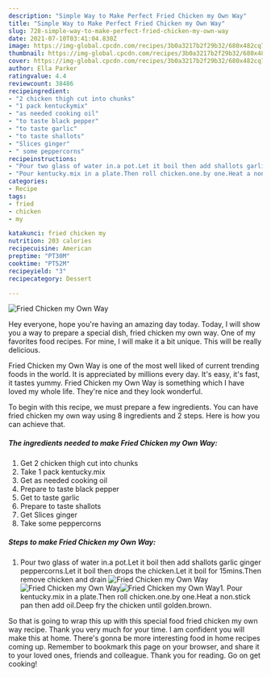 ```yaml
---
description: "Simple Way to Make Perfect Fried Chicken my Own Way"
title: "Simple Way to Make Perfect Fried Chicken my Own Way"
slug: 728-simple-way-to-make-perfect-fried-chicken-my-own-way
date: 2021-07-10T03:41:04.830Z
image: https://img-global.cpcdn.com/recipes/3b0a3217b2f29b32/680x482cq70/fried-chicken-my-own-way-recipe-main-photo.jpg
thumbnail: https://img-global.cpcdn.com/recipes/3b0a3217b2f29b32/680x482cq70/fried-chicken-my-own-way-recipe-main-photo.jpg
cover: https://img-global.cpcdn.com/recipes/3b0a3217b2f29b32/680x482cq70/fried-chicken-my-own-way-recipe-main-photo.jpg
author: Ella Parker
ratingvalue: 4.4
reviewcount: 38486
recipeingredient:
- "2 chicken thigh cut into chunks"
- "1 pack kentuckymix"
- "as needed cooking oil"
- "to taste black pepper"
- "to taste garlic"
- "to taste shallots"
- "Slices ginger"
- " some peppercorns"
recipeinstructions:
- "Pour two glass of water in.a pot.Let it boil then add shallots garlic ginger peppercorns.Let it boil then drops the chicken.Let it boil for 15mins.Then remove chicken and drain"
- "Pour kentucky.mix in a plate.Then roll chicken.one.by one.Heat a non.stick pan then add oil.Deep fry the chicken until golden.brown."
categories:
- Recipe
tags:
- fried
- chicken
- my

katakunci: fried chicken my 
nutrition: 203 calories
recipecuisine: American
preptime: "PT30M"
cooktime: "PT52M"
recipeyield: "3"
recipecategory: Dessert

---
```



![Fried Chicken my Own Way](https://img-global.cpcdn.com/recipes/3b0a3217b2f29b32/680x482cq70/fried-chicken-my-own-way-recipe-main-photo.jpg)

Hey everyone, hope you're having an amazing day today. Today, I will show you a way to prepare a special dish, fried chicken my own way. One of my favorites food recipes. For mine, I will make it a bit unique. This will be really delicious.

Fried Chicken my Own Way is one of the most well liked of current trending foods in the world. It is appreciated by millions every day. It's easy, it's fast, it tastes yummy. Fried Chicken my Own Way is something which I have loved my whole life. They're nice and they look wonderful.




To begin with this recipe, we must prepare a few ingredients. You can have fried chicken my own way using 8 ingredients and 2 steps. Here is how you can achieve that.

<!--inarticleads1-->

##### The ingredients needed to make Fried Chicken my Own Way:

1. Get 2 chicken thigh cut into chunks
1. Take 1 pack kentucky.mix
1. Get as needed cooking oil
1. Prepare to taste black pepper
1. Get to taste garlic
1. Prepare to taste shallots
1. Get Slices ginger
1. Take  some peppercorns




<!--inarticleads2-->

##### Steps to make Fried Chicken my Own Way:

1. Pour two glass of water in.a pot.Let it boil then add shallots garlic ginger peppercorns.Let it boil then drops the chicken.Let it boil for 15mins.Then remove chicken and drain
<img src="https://img-global.cpcdn.com/steps/63b936eafa5021ad/160x128cq70/fried-chicken-my-own-way-recipe-step-1-photo.jpg" alt="Fried Chicken my Own Way"><img src="https://img-global.cpcdn.com/steps/897ea6a1836f4371/160x128cq70/fried-chicken-my-own-way-recipe-step-1-photo.jpg" alt="Fried Chicken my Own Way"><img src="https://img-global.cpcdn.com/steps/9be5525b504996bb/160x128cq70/fried-chicken-my-own-way-recipe-step-1-photo.jpg" alt="Fried Chicken my Own Way">1. Pour kentucky.mix in a plate.Then roll chicken.one.by one.Heat a non.stick pan then add oil.Deep fry the chicken until golden.brown.




So that is going to wrap this up with this special food fried chicken my own way recipe. Thank you very much for your time. I am confident you will make this at home. There's gonna be more interesting food in home recipes coming up. Remember to bookmark this page on your browser, and share it to your loved ones, friends and colleague. Thank you for reading. Go on get cooking!
